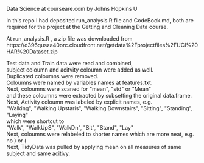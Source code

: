 Data Science at courseare.com by Johns Hopkins U 

<p>
In this repo I had deposited run_analysis.R file and CodeBook.md, 
both are required for the project at the Getting and Cleaning Data course. 
</p>

<p>
At run_analysis.R , a zip file was downloaded from 
https://d396qusza40orc.cloudfront.net/getdata%2Fprojectfiles%2FUCI%20HAR%20Dataset.zip
</p>

<p>
Test data and Train data were read and combined, </br>
subject coloumn and acitvity coloumn were added as well.</br>
Duplicated coloumns were removed.</br>
Coloumns were named by variables names at features.txt.</br>
Next, coloumns were scaned for "mean", "std" or "Mean"</br>
and these coloumns were extracted by subsetting the original data.frame.</br>
Nest, Activity coloumn was labeled by explicit names, e.g.</br>
"Walking", "Walking Upstaris", "Walking Downstairs", "Sitting", "Standing", "Laying"</br>
which were shortcut to</br>
"Walk", "WalkUpS", "WalkDn", "Sit", "Stand", "Lay"</br>
Next, coloumns were relabeled to shorter names which are more neat, e.g. no ) or (</br>
Next, TidyData was pulled by applying mean on all measures of same subject and same acitivy.</br>

</p>
